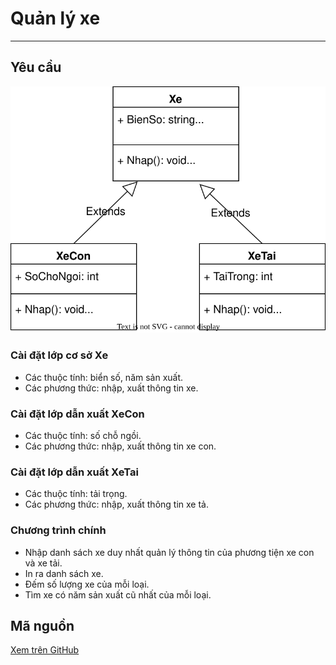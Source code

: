 # Quản lý xe

---

## Yêu cầu

![UML diagram](img/Xe.svg)

### Cài đặt lớp cơ sở Xe

- Các thuộc tính: biển số, năm sản xuất.
- Các phương thức: nhập, xuất thông tin xe.

### Cài đặt lớp dẫn xuất XeCon

- Các thuộc tính: số chỗ ngồi.
- Các phương thức: nhập, xuất thông tin xe con.

### Cài đặt lớp dẫn xuất XeTai

- Các thuộc tính: tải trọng.
- Các phương thức: nhập, xuất thông tin xe tả.

### Chương trình chính

- Nhập danh sách xe duy nhất quản lý thông tin của phương tiện xe con và xe tải.
- In ra danh sách xe.
- Đếm số lượng xe của mỗi loại.
- Tìm xe có năm sản xuất cũ nhất của mỗi loại.

## Mã nguồn

[Xem trên GitHub](https://github.com/nd-hung/oop/blob/main/docs/labs/03-inheritance/code/QuanLyXe/)